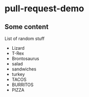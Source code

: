# pull-request-demo

## Some content

List of random stuff

- Lizard
- T-Rex
- Brontosaurus
- salad
- sandwiches
- turkey
- TACOS
- BURRITOS
- PIZZA
